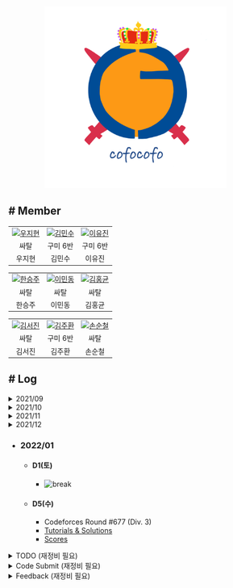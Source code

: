 <div align="center">
    <img alt="cofocofo_logo" src="https://raw.githubusercontent.com/cofocofo/cofocofo/main/img/cofocofo_logo_transparent.png" width="360" />
</div>

## # Member

<table align="center">
    <tr>
        <td align="center">
            <a href="https://github.com/wjh51333">
                <img alt="우지현" src="https://avatars.githubusercontent.com/wjh51333" width="100" />
            </a>
        </td>
        <td align="center">
            <a href="https://github.com/Stand-Alone11">
                <img alt="김민수" src="https://avatars.githubusercontent.com/Stand-Alone11?" width="100" />
            </a>
        </td>
        <td align="center">
            <a href="https://github.com/euzl">
                <img alt="이유진" src="https://avatars.githubusercontent.com/euzl" width="100" />
            </a>
        </td>
    </tr>
    <tr>
        <td align="center">싸탈</td>
        <td align="center">구미 6반</td>
        <td align="center">구미 6반</td>
    </tr>
    <tr>
        <td align="center">우지현</td>
        <td align="center">김민수</td>
        <td align="center">이유진</td>
    </tr>
</table>

<table align="center">
    <tr>
        <td align="center">
            <a href="https://github.com/chaselover">
                <img alt="한승주" src="https://avatars.githubusercontent.com/chaselover" width="100" />
            </a>
        </td>
        <td align="center">
            <a href="https://github.com/mindong-lee">
                <img alt="이민동" src="https://avatars.githubusercontent.com/mindong-lee" width="100" />
            </a>
        </td>
        <td align="center">
            <a href="https://github.com/keeprainy">
                <img alt="김홍균" src="https://avatars.githubusercontent.com/keeprainy" width="100" />
            </a>
        </td>
    </tr>
    <tr>
        <td align="center">싸탈</td>
        <td align="center">싸탈</td>
        <td align="center">싸탈</td>
    </tr>
    <tr>
        <td align="center">한승주</td>
        <td align="center">이민동</td>
        <td align="center">김홍균</td>
    </tr>
</table>

<table align="center">
    <tr>
        <td align="center">
            <a href="https://github.com/szzi">
                <img alt="김서진" src="https://avatars.githubusercontent.com/szzi" width="100" />
            </a>
        </td>
        <td align="center">
            <a href="https://github.com/juhwankim-dev">
                <img alt="김주환" src="https://avatars.githubusercontent.com/juhwankim-dev" width="100" />
            </a>
        </td>
        <td align="center">
            <a href="https://github.com/punsoo">
                <img alt="손순철" src="https://avatars.githubusercontent.com/punsoo" width="100" />
            </a>
        </td>
    </tr>
    <tr>
        <td align="center">싸탈</td>
        <td align="center">구미 6반</td>
        <td align="center">싸탈</td>
    </tr>
    <tr>
        <td align="center">김서진</td>
        <td align="center">김주환</td>
        <td align="center">손순철</td>
    </tr>
</table>

## # Log

<details>
    <summary>2021/09</summary>

* ### 2021/09
    * #### D19(일)

      #### ![virtual](https://img.shields.io/badge/virtual-purple?style=for-the-badge)

        * Codeforces Round #739 (Div. 3)
        * [Tutorials & Solutions](https://codeforces.com/blog/entry/94009)
        * [Scores](https://github.com/cofocofo/cofocofo/issues/80#issuecomment-1003665255)

    * #### D26(일)

      #### ![virtual](https://img.shields.io/badge/virtual-purple?style=for-the-badge)

        * Codeforces Round #734 (Div. 3)
        * [Tutorials & Solutions](https://codeforces.com/blog/entry/93149)
        * [Scores](https://github.com/cofocofo/cofocofo/issues/80#issuecomment-1003665264)

    * #### D28(화)

      #### ![real](https://img.shields.io/badge/real-red?style=for-the-badge)

        * Codeforces round #744 (Div. 3)
        * [Tutorials & Solutions](https://codeforces.com/blog/entry/95447)
        * [Scores](https://github.com/cofocofo/cofocofo/issues/80#issuecomment-1003665273)

</details>

<details>
    <summary>2021/10</summary>

* ### 2021/10
  * #### D2(토)
    
    #### ![virtual](https://img.shields.io/badge/virtual-purple?style=for-the-badge)
    
    * Codeforces Round #731 (Div. 3)
    * [Tutorials & Solutions](https://codeforces.com/blog/entry/92715)
    * [Scores](https://github.com/cofocofo/cofocofo/issues/81#issuecomment-1003665377)
    
  * #### D10(일)

    #### ![virtual](https://img.shields.io/badge/virtual-purple?style=for-the-badge)

    * Codeforces Round #725 (Div. 3)
    * [Tutorials & Solutions](https://codeforces.com/blog/entry/91637)
    * [Scores](https://github.com/cofocofo/cofocofo/issues/81#issuecomment-1003665380)

  * #### D16(토)

    #### ![virtual](https://img.shields.io/badge/virtual-purple?style=for-the-badge)
    
    * Codeforces Round #719 (Div. 3)
    * [Tutorials & Solutions](https://codeforces.com/blog/entry/90342)
    * [Scores](https://github.com/cofocofo/cofocofo/issues/81#issuecomment-1003665386)
  
  * #### D24(일)

    #### ![virtual](https://img.shields.io/badge/virtual-purple?style=for-the-badge)
  
    * Codeforces Round #713 (Div. 3)
    * [Tutorials & Solutions](https://codeforces.com/blog/entry/89535)
    * [Scores](https://github.com/cofocofo/cofocofo/issues/81#issuecomment-1003665398)

  * #### D30(토)

    #### ![virtual](https://img.shields.io/badge/virtual-purple?style=for-the-badge)

    * Codeforces Round #710 (Div. 3)
    * [Tutorials & Solutions](https://codeforces.com/blog/entry/89007)
    * [Scores](https://github.com/cofocofo/cofocofo/issues/81#issuecomment-1003665404)

</details>

<details>
    <summary>2021/11</summary>


* ### 2021/11
    * #### D2(토)

      #### ![real](https://img.shields.io/badge/real-red?style=for-the-badge)

        * Codeforces Round #731 (Div. 3)
        * [Tutorials & Solutions](https://codeforces.com/blog/entry/96604)
        * [Scores](https://github.com/cofocofo/cofocofo/issues/82#issuecomment-1003665419)
        
    * #### D6(토)

      #### ![virtual](https://img.shields.io/badge/virtual-purple?style=for-the-badge)
        
        * Codeforces Round #702 (Div. 3)
        * [Tutorials & Solutions](https://codeforces.com/blog/entry/87874)
        * [Scores](https://github.com/cofocofo/cofocofo/issues/82#issuecomment-1003665425)
    
    * #### D13(토)

      #### ![virtual](https://img.shields.io/badge/virtual-purple?style=for-the-badge)
        
        * Codeforces Round #697 (Div. 3)
        * [Tutorials & Solutions](https://codeforces.com/blog/entry/87188)
        * [Scores](https://github.com/cofocofo/cofocofo/issues/82#issuecomment-1003665437)

    * #### D20(토)

      #### ![virtual](https://img.shields.io/badge/virtual-purple?style=for-the-badge)

        * Codeforces Round #693 (Div. 3)
        * [Tutorials & Solutions](https://codeforces.com/blog/entry/86406)
        * [Scores](https://github.com/cofocofo/cofocofo/issues/82#issuecomment-1003665449)

    * #### D27(토)
  
      #### ![break](https://img.shields.io/badge/break-green?style=for-the-badge)

</details>

<details>
    <summary>2021/12</summary>

* ### 2021/12
    * #### D4(토)

      #### ![virtual](https://img.shields.io/badge/virtual-purple?style=for-the-badge)

        * Codeforces Round #690 (Div. 3)
        * [Tutorials & Solutions](https://codeforces.com/blog/entry/85594)
        * [Scores](https://github.com/cofocofo/cofocofo/issues/83#issuecomment-1003665469)
        
    * #### D11(토)

        * Codeforces Round #686 (Div. 3)
        * [Tutorials & Solutions](https://codeforces.com/blog/entry/84984)
        * [Scores](https://github.com/cofocofo/cofocofo/issues/83#issuecomment-1003665473)
      
    * #### D18(토)

        * Goodbye 2021~~~
    
    * #### D25(토)
  
        * ![break](https://img.shields.io/badge/break-green?style=for-the-badge)

</details>

* ### 2022/01
  * #### D1(토)

      * ![break](https://img.shields.io/badge/break-green?style=for-the-badge)
  
  * #### D5(수)

      * Codeforces Round #677 (Div. 3)
      * [Tutorials & Solutions](https://codeforces.com/blog/entry/83903)
      * [Scores](https://github.com/cofocofo/cofocofo/issues/84#issuecomment-1003666832)

<details>
    <summary>TODO (재정비 필요)</summary>
</details>

<details>
    <summary>Code Submit (재정비 필요)</summary>

## # Code Submit

0. Git CLI 를 사용합니다.
1. git clone https://github.com/cofocofo/cofocofo.git
   * 먼저, cofocofo Repo 를 clone 해주세요!
2. git checkout -b <branch_name>
   * 원하시는 이름으로 main branch 에서 원하시는 이름으로새 branch 를 만들어주세요!
   * 영어로 해주시기를 바랍니다 (한글로 하면 아마 에러가 뜰겁니다 ㅠ)
   * 이미, 만드신 branch 가 있다면 '-b' 옵션은 빼주세요!
   * **꼭 현재 branch 가 자신의 branch 인지 확인해주세요**
3. git merge main & git push
   * 본인 branch 를 main branch 에 맞추어 최신 상태로 갱신해줍니다 ;)
4. weekly_codeforces 디렉토리에서 해당 Codeforces Round 를 찾아주세요!
   * ex) weekly_codeforces/M9/D9 - Codeforces Round #739 (Div. 3)
5. 파일이름은 <대회 내 문제번호(A, B, C, ...)>_<한글이름> 으로 해주세요.
   * ex) A_김홍균.cpp
   * ex) B1_김홍균.java
   * ex) C_김홍균.py
6. git add .
   * 파일 작성을 모두 마치셨다면 위 cmd 를 통해 staging 해주세요!
7. git commit -m "<커밋메시지>"
    * staging 하신 후 commit 해주세요
    * 메세지 형식은 자유롭게 해주세요 ;)
    * 아니면, 아래 PR 의 형식을 따르셔도 좋습니다 ㅎㅎ
8. git push
    * 처음에는 git push --set-up-stream origin <branch_name> 이라고 나올텐데
    * 위 cmd 그대로 입력해주세요
    * 저는 branch 이름이 'gglifer' 이므로 <branch_name> 에 gglifer 를 입력했습니다!
9. https://github.com/cofocofo/cofocofo 링크로 cofocofo Repo 로 이동합니다
10. 화면 정중앙의 Compare & Pull Request 버튼을 눌러주세요
    * 저희 본인의 branch 에서 새롭게 push 하면 위와 같은 버튼이 생깁니다!
11. Pull Request(PR) 메시지는 \<YYYY\>/\<MM\>/\<DD\> <코드포스 라운드 이름> ---  <한글이름> 으로 입력해주세요!
    * ex) 2021/09/26 Codeforces Round #734 (Div. 3) --- 김홍균
12. Pull Request 가 올라가는 것을 확인하면 성공!
    * GitHub Repo 에서 Pull requests 탭을 누르면 본인의 PR 확인 가능합니다!

</details>

<details>
    <summary>Feedback (재정비 필요)</summary>
### Feedback

1. Repo 상단의 Pull requests 에서 다른 분들의 Pull Request 를 확인하실 수 있습니다
2. 피드백을 시작해주세요.
   * 직설적이고 깐깐할수록 서로간의 실력이 향상됩니다
   * 정중하되 뼈를 때리는 조언으로 서로의 실력을 높여주세요!
3. 각 PR 마다 3분 이상에게 승인 받지 못하면 merge 가 불가능하니 다들 꼭꼭 피드백해주세요!!!
   * PR 의 Conversation 탭을 누르면 현재까지 받은 피드백을 모두 볼 수 있습니다
   * PR 의 Files changed 를 누르면 코드 한줄한줄에 피드백을 달 수 있습니다
   * 충분히 피드백이 이루어졌다고 생각하시면 Files changed 탭에서 Review changes 를 눌러주세요
   * Finish your review 가 보이면서 Approve 를 통해 승인할 수 있습니다
   * 바로 이 승인을 받아야 merge 가 가능해집니다!!!
   ![pr_review](./img/pr_review.JPG)
4. 모든 분들은 다른 사람들께 받은 피드백을 통해 활발히 코드를 수정해주세요
   * 문제를 푸는 것보다 받은 피드백을 바탕으로 코드를 수정하는 것이
   * 본인의 실력 향상에 매우 좋습니다!!!

### Git Tutorial

개발자라면 응당 적정수준의 Git 실력이 필요합니다.  
Git 이 익숙치 않다면 아래의 Git Tutorial 로 같이 시작해봐요! 
* https://git-scm.com/book/ko/v2

</details>
